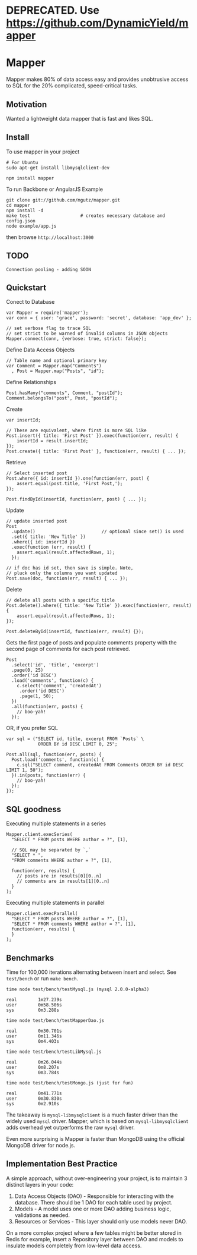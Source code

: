 # DEPRECATED. Use https://github.com/DynamicYield/mapper

# Mapper

Mapper makes 80% of data access easy and provides unobtrusive access
to SQL for the 20% complicated, speed-critical tasks.

## Motivation

Wanted a lightweight data mapper that is fast and likes SQL.

## Install

To use mapper in your project

    # For Ubuntu
    sudo apt-get install libmysqlclient-dev

    npm install mapper

To run Backbone or AngularJS Example

    git clone git://github.com/mgutz/mapper.git
    cd mapper
    npm install -d
    make test                   # creates necessary database and config.json
    node example/app.js

then browse `http://localhost:3000`

## TODO

    Connection pooling - adding SOON

## Quickstart

Conect to Database

    var Mapper = require('mapper');
    var conn = { user: 'grace', password: 'secret', database: 'app_dev' };

    // set verbose flag to trace SQL
    // set strict to be warned of invalid columns in JSON objects
    Mapper.connect(conn, {verbose: true, strict: false});

Define Data Access Objects

    // Table name and optional primary key
    var Comment = Mapper.map("Comments")
      , Post = Mapper.map("Posts", "id");

Define Relationships

    Post.hasMany("comments", Comment, "postId");
    Comment.belongsTo("post", Post, "postId");

Create

    var insertId;

    // These are equivalent, where first is more SQL like
    Post.insert({ title: 'First Post' }).exec(function(err, result) {
        insertId = result.insertId;
    });
    Post.create({ title: 'First Post' }, function(err, result) { ... });

Retrieve

    // Select inserted post
    Post.where({ id: insertId }).one(function(err, post) {
        assert.equal(post.title, 'First Post,');
    });

    Post.findById(insertId, function(err, post) { ... });

Update

    // update inserted post
    Post
      .update()                         // optional since set() is used
      .set({ title: 'New Title' })
      .where({ id: insertId })
      .exec(function (err, result) {
        assert.equal(result.affectedRows, 1);
      });

    // if doc has id set, then save is simple. Note,
    // pluck only the columns you want updated
    Post.save(doc, function(err, result) { ... });

Delete

    // delete all posts with a specific title
    Post.delete().where({ title: 'New Title' }).exec(function(err, result) {
        assert.equal(result.affectedRows, 1);
    });

    Post.deleteById(insertId, function(err, result) {});


Gets the first page of posts and populate comments property with
the second page of comments for each post retrieved.

    Post
      .select('id', 'title', 'excerpt')
      .page(0, 25)
      .order('id DESC')
      .load('comments', function(c) {
        c.select('comment', 'createdAt')
         .order('id DESC')
         .page(1, 50);
      })
      .all(function(err, posts) {
        // boo-yah!
      });

OR, if you prefer SQL

    var sql = ("SELECT id, title, excerpt FROM `Posts` \
                ORDER BY id DESC LIMIT 0, 25";

    Post.all(sql, function(err, posts) {
      Post.load('comments', function(c) {
        c.sql("SELECT comment, createdAt FROM Comments ORDER BY id DESC LIMIT 1, 50");
      }).in(posts, function(err) {
        // boo-yah!
      });
    });


## SQL goodness

Executing multiple statements in a series

    Mapper.client.execSeries(
      "SELECT * FROM posts WHERE author = ?", [1],

      // SQL may be separated by `,`
      "SELECT * ",
      "FROM comments WHERE author = ?", [1],

      function(err, results) {
        // posts are in results[0][0..n]
        // comments are in results[1][0..n]
      }
    );


Executing multiple statements in parallel

    Mapper.client.execParallel(
      "SELECT * FROM posts WHERE author = ?", [1],
      "SELECT * FROM comments WHERE author = ?", [1],
      function(err, results) {
      }
    );

## Benchmarks

Time for 100,000 iterations alternating between insert and select. See `test/bench`
or run `make bench`.

    time node test/bench/testMysql.js (mysql 2.0.0-alpha3)

    real        1m27.239s
    user        0m58.506s
    sys         0m3.288s

    time node test/bench/testMapperDao.js

    real        0m30.701s
    user        0m11.346s
    sys         0m4.403s

    time node test/bench/testLibMysql.js

    real        0m26.044s
    user        0m8.207s
    sys         0m3.784s

    time node test/bench/testMongo.js (just for fun)

    real        0m41.771s
    user        0m30.830s
    sys         0m2.910s

The takeaway is `mysql-libmysqlclient` is a much faster driver than the
widely used `mysql` driver. Mapper, which is based on `mysql-libmysqlclient` adds
overhead yet outperforms the raw `mysql` driver.

Even more surprising is Mapper is faster than MongoDB using the official MongoDB
driver for node.js.

## Implementation Best Practice

A simple approach, without over-engineering your project, is to maintain
3 distinct layers in your code:

1. Data Access Objects (DAO) - Responsible for interacting with the database.
   There should be 1 DAO for each table used by project.
2. Models - A model uses one or more DAO adding business logic, validations as needed.
3. Resources or Services - This layer should only use models never DAO.

On a more complex project where a few tables might be better stored in Redis for
example, insert a Repository layer between DAO and models to insulate models
completely from low-level data access.
